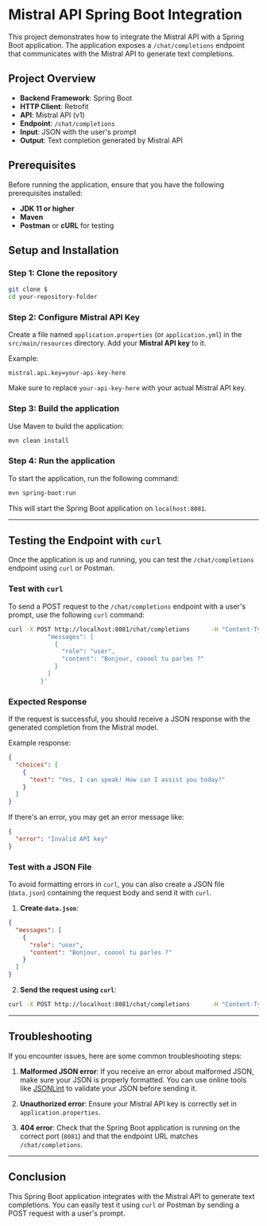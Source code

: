 
# Mistral API Spring Boot Integration

This project demonstrates how to integrate the Mistral API with a Spring Boot application. The application exposes a `/chat/completions` endpoint that communicates with the Mistral API to generate text completions.

## Project Overview

- **Backend Framework**: Spring Boot
- **HTTP Client**: Retrofit
- **API**: Mistral API (v1)
- **Endpoint**: `/chat/completions`
- **Input**: JSON with the user's prompt
- **Output**: Text completion generated by Mistral API

## Prerequisites

Before running the application, ensure that you have the following prerequisites installed:

- **JDK 11 or higher**
- **Maven**
- **Postman** or **cURL** for testing

## Setup and Installation

### Step 1: Clone the repository

```bash
git clone $
cd your-repository-folder
```

### Step 2: Configure Mistral API Key

Create a file named `application.properties` (or `application.yml`) in the `src/main/resources` directory. Add your **Mistral API key** to it.

Example:
```properties
mistral.api.key=your-api-key-here
```

Make sure to replace `your-api-key-here` with your actual Mistral API key.

### Step 3: Build the application

Use Maven to build the application:

```bash
mvn clean install
```

### Step 4: Run the application

To start the application, run the following command:

```bash
mvn spring-boot:run
```

This will start the Spring Boot application on `localhost:8081`.

---

## Testing the Endpoint with `curl`

Once the application is up and running, you can test the `/chat/completions` endpoint using `curl` or Postman.

### **Test with `curl`**

To send a POST request to the `/chat/completions` endpoint with a user's prompt, use the following `curl` command:

```bash
curl -X POST http://localhost:8081/chat/completions      -H "Content-Type: application/json"      -d '{
           "messages": [
             {
               "role": "user",
               "content": "Bonjour, cooool tu parles ?"
             }
           ]
         }'
```

### **Expected Response**

If the request is successful, you should receive a JSON response with the generated completion from the Mistral model.

Example response:

```json
{
  "choices": [
    {
      "text": "Yes, I can speak! How can I assist you today?"
    }
  ]
}
```

If there's an error, you may get an error message like:

```json
{
  "error": "Invalid API key"
}
```

### **Test with a JSON File**

To avoid formatting errors in `curl`, you can also create a JSON file (`data.json`) containing the request body and send it with `curl`.

1. **Create `data.json`**:

```json
{
  "messages": [
    {
      "role": "user",
      "content": "Bonjour, cooool tu parles ?"
    }
  ]
}
```

2. **Send the request using `curl`**:

```bash
curl -X POST http://localhost:8081/chat/completions      -H "Content-Type: application/json"      -d @data.json
```

---

## Troubleshooting

If you encounter issues, here are some common troubleshooting steps:

1. **Malformed JSON error**: If you receive an error about malformed JSON, make sure your JSON is properly formatted. You can use online tools like [JSONLint](https://jsonlint.com/) to validate your JSON before sending it.

2. **Unauthorized error**: Ensure your Mistral API key is correctly set in `application.properties`.

3. **404 error**: Check that the Spring Boot application is running on the correct port (`8081`) and that the endpoint URL matches `/chat/completions`.

---

## Conclusion

This Spring Boot application integrates with the Mistral API to generate text completions. You can easily test it using `curl` or Postman by sending a POST request with a user's prompt.
